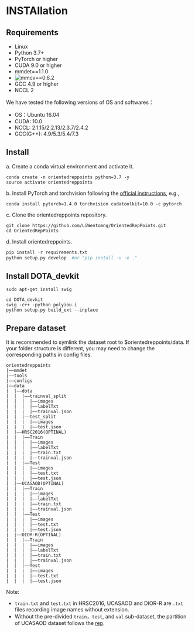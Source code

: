 # INSTAllation 
## Requirements
* Linux
* Python 3.7+ 
* PyTorch or higher
* CUDA 9.0 or higher
* mmdet==1.1.0
* ![mmcv](https://github.com/open-mmlab/mmcv)==0.6.2
* GCC 4.9 or higher
* NCCL 2

We have tested the following versions of OS and softwares：
* OS：Ubuntu 16.04
* CUDA: 10.0
* NCCL: 2.1.15/2.2.13/2.3.7/2.4.2
* GCC(G++): 4.9/5.3/5.4/7.3

## Install 
a. Create a conda virtual environment and activate it.  
```
conda create -n orientedreppoints python=3.7 -y 
source activate orientedreppoints
```
b. Install PyTorch and torchvision following the [official instructions](https://pytorch.org/get-started/previous-versions/), e.g.,
```
conda install pytorch=1.4.0 torchvision cudatoolkit=10.0 -c pytorch
```
c. Clone the orientedreppoints repository.
```
git clone https://github.com/LiWentomng/OrientedRepPoints.git
cd OrientedRepPoints
```
d. Install orientedreppoints.

```python 
pip install -r requirements.txt
python setup.py develop  #or "pip install -v -e ."
```

## Install DOTA_devkit

```
sudo apt-get install swig
```
```
cd DOTA_devkit
swig -c++ -python polyiou.i
python setup.py build_ext --inplace
```

## Prepare dataset
It is recommended to symlink the dataset root to $orientedreppoints/data. If your folder structure is different, you may need to change the corresponding paths in config files.
```
orientedreppoints
|——mmdet
|——tools
|——configs
|——data
|  |——dota
|  |  |——trainval_split
|  |  |  |——images
|  |  |  |——labelTxt
|  |  |  |——trainval.json
|  |  |——test_split
|  |  |  |——images
|  |  |  |——test.json
|  |——HRSC2016(OPTINAL)
|  |  |——Train
|  |  |  |——images
|  |  |  |——labelTxt
|  |  |  |——train.txt
|  |  |  |——trainval.json
|  |  |——Test
|  |  |  |——images
|  |  |  |——test.txt
|  |  |  |——test.json
|  |——UCASAOD(OPTINAL)
|  |  |——Train
|  |  |  |——images
|  |  |  |——labelTxt
|  |  |  |——train.txt
|  |  |  |——trainval.json
|  |  |——Test
|  |  |  |——images
|  |  |  |——test.txt
|  |  |  |——test.json
|  |——DIOR-R(OPTINAL)
|  |  |——Train
|  |  |  |——images
|  |  |  |——labelTxt
|  |  |  |——train.txt
|  |  |  |——trainval.json
|  |  |——Test
|  |  |  |——images
|  |  |  |——test.txt
|  |  |  |——test.json
```
Note:
* `train.txt` and `test.txt` in HRSC2016, UCASAOD and DIOR-R are `.txt` files recording image names without extension.
* Without the pre-divided `train`，`test`, and `val` sub-dataset, the partition of UCASAOD dataset follows the [rep](https://github.com/ming71/UCAS-AOD-benchmark).




